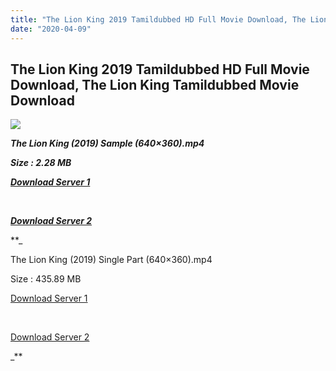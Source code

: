 ```yaml
---
title: "The Lion King 2019 Tamildubbed HD Full Movie Download, The Lion King Tamildubbed Movie Download"
date: "2020-04-09"
---
```


## The Lion King 2019 Tamildubbed HD Full Movie Download, The Lion King Tamildubbed Movie Download

  

![](https://images.moviebuff.com/9878d1e0-6ebd-4a56-9d27-249eb7af8b74?w=1000)

**_The Lion King (2019) Sample (640×360).mp4_**

**_Size : 2.28 MB_**

**_[Download Server 1](http://b7.wetransfer.vip/files/Tamil{a3b04ca4513862e5e6faa05865f310bf9da13080b46bbc045b167bb82cb0d9ff}20Dubbed{a3b04ca4513862e5e6faa05865f310bf9da13080b46bbc045b167bb82cb0d9ff}20Movies/Tamil{a3b04ca4513862e5e6faa05865f310bf9da13080b46bbc045b167bb82cb0d9ff}202019{a3b04ca4513862e5e6faa05865f310bf9da13080b46bbc045b167bb82cb0d9ff}20Dubbed{a3b04ca4513862e5e6faa05865f310bf9da13080b46bbc045b167bb82cb0d9ff}20Movies/The{a3b04ca4513862e5e6faa05865f310bf9da13080b46bbc045b167bb82cb0d9ff}20Lion{a3b04ca4513862e5e6faa05865f310bf9da13080b46bbc045b167bb82cb0d9ff}20King{a3b04ca4513862e5e6faa05865f310bf9da13080b46bbc045b167bb82cb0d9ff}20(2019)/The{a3b04ca4513862e5e6faa05865f310bf9da13080b46bbc045b167bb82cb0d9ff}20Lion{a3b04ca4513862e5e6faa05865f310bf9da13080b46bbc045b167bb82cb0d9ff}20King{a3b04ca4513862e5e6faa05865f310bf9da13080b46bbc045b167bb82cb0d9ff}20(2019){a3b04ca4513862e5e6faa05865f310bf9da13080b46bbc045b167bb82cb0d9ff}20DVDRip/The{a3b04ca4513862e5e6faa05865f310bf9da13080b46bbc045b167bb82cb0d9ff}20Lion{a3b04ca4513862e5e6faa05865f310bf9da13080b46bbc045b167bb82cb0d9ff}20King{a3b04ca4513862e5e6faa05865f310bf9da13080b46bbc045b167bb82cb0d9ff}20(2019){a3b04ca4513862e5e6faa05865f310bf9da13080b46bbc045b167bb82cb0d9ff}20Sample{a3b04ca4513862e5e6faa05865f310bf9da13080b46bbc045b167bb82cb0d9ff}20(640x360).mp4)_**

**_[  
](http://b7.wetransfer.vip/files/Tamil{a3b04ca4513862e5e6faa05865f310bf9da13080b46bbc045b167bb82cb0d9ff}20Dubbed{a3b04ca4513862e5e6faa05865f310bf9da13080b46bbc045b167bb82cb0d9ff}20Movies/Tamil{a3b04ca4513862e5e6faa05865f310bf9da13080b46bbc045b167bb82cb0d9ff}202019{a3b04ca4513862e5e6faa05865f310bf9da13080b46bbc045b167bb82cb0d9ff}20Dubbed{a3b04ca4513862e5e6faa05865f310bf9da13080b46bbc045b167bb82cb0d9ff}20Movies/The{a3b04ca4513862e5e6faa05865f310bf9da13080b46bbc045b167bb82cb0d9ff}20Lion{a3b04ca4513862e5e6faa05865f310bf9da13080b46bbc045b167bb82cb0d9ff}20King{a3b04ca4513862e5e6faa05865f310bf9da13080b46bbc045b167bb82cb0d9ff}20(2019)/The{a3b04ca4513862e5e6faa05865f310bf9da13080b46bbc045b167bb82cb0d9ff}20Lion{a3b04ca4513862e5e6faa05865f310bf9da13080b46bbc045b167bb82cb0d9ff}20King{a3b04ca4513862e5e6faa05865f310bf9da13080b46bbc045b167bb82cb0d9ff}20(2019){a3b04ca4513862e5e6faa05865f310bf9da13080b46bbc045b167bb82cb0d9ff}20DVDRip/The{a3b04ca4513862e5e6faa05865f310bf9da13080b46bbc045b167bb82cb0d9ff}20Lion{a3b04ca4513862e5e6faa05865f310bf9da13080b46bbc045b167bb82cb0d9ff}20King{a3b04ca4513862e5e6faa05865f310bf9da13080b46bbc045b167bb82cb0d9ff}20(2019){a3b04ca4513862e5e6faa05865f310bf9da13080b46bbc045b167bb82cb0d9ff}20Sample{a3b04ca4513862e5e6faa05865f310bf9da13080b46bbc045b167bb82cb0d9ff}20(640x360).mp4)_**

**_[Download Server 2](http://b7.wetransfer.vip/files/Tamil{a3b04ca4513862e5e6faa05865f310bf9da13080b46bbc045b167bb82cb0d9ff}20Dubbed{a3b04ca4513862e5e6faa05865f310bf9da13080b46bbc045b167bb82cb0d9ff}20Movies/Tamil{a3b04ca4513862e5e6faa05865f310bf9da13080b46bbc045b167bb82cb0d9ff}202019{a3b04ca4513862e5e6faa05865f310bf9da13080b46bbc045b167bb82cb0d9ff}20Dubbed{a3b04ca4513862e5e6faa05865f310bf9da13080b46bbc045b167bb82cb0d9ff}20Movies/The{a3b04ca4513862e5e6faa05865f310bf9da13080b46bbc045b167bb82cb0d9ff}20Lion{a3b04ca4513862e5e6faa05865f310bf9da13080b46bbc045b167bb82cb0d9ff}20King{a3b04ca4513862e5e6faa05865f310bf9da13080b46bbc045b167bb82cb0d9ff}20(2019)/The{a3b04ca4513862e5e6faa05865f310bf9da13080b46bbc045b167bb82cb0d9ff}20Lion{a3b04ca4513862e5e6faa05865f310bf9da13080b46bbc045b167bb82cb0d9ff}20King{a3b04ca4513862e5e6faa05865f310bf9da13080b46bbc045b167bb82cb0d9ff}20(2019){a3b04ca4513862e5e6faa05865f310bf9da13080b46bbc045b167bb82cb0d9ff}20DVDRip/The{a3b04ca4513862e5e6faa05865f310bf9da13080b46bbc045b167bb82cb0d9ff}20Lion{a3b04ca4513862e5e6faa05865f310bf9da13080b46bbc045b167bb82cb0d9ff}20King{a3b04ca4513862e5e6faa05865f310bf9da13080b46bbc045b167bb82cb0d9ff}20(2019){a3b04ca4513862e5e6faa05865f310bf9da13080b46bbc045b167bb82cb0d9ff}20Sample{a3b04ca4513862e5e6faa05865f310bf9da13080b46bbc045b167bb82cb0d9ff}20(640x360).mp4)_**

**_

The Lion King (2019) Single Part (640×360).mp4

Size : 435.89 MB

[Download Server 1](http://b5.wetransfer.vip//files/The{a3b04ca4513862e5e6faa05865f310bf9da13080b46bbc045b167bb82cb0d9ff}20Lion{a3b04ca4513862e5e6faa05865f310bf9da13080b46bbc045b167bb82cb0d9ff}20King{a3b04ca4513862e5e6faa05865f310bf9da13080b46bbc045b167bb82cb0d9ff}20(2019).mp4)

[  
](http://b5.wetransfer.vip//files/The{a3b04ca4513862e5e6faa05865f310bf9da13080b46bbc045b167bb82cb0d9ff}20Lion{a3b04ca4513862e5e6faa05865f310bf9da13080b46bbc045b167bb82cb0d9ff}20King{a3b04ca4513862e5e6faa05865f310bf9da13080b46bbc045b167bb82cb0d9ff}20(2019).mp4)

[Download Server 2](http://b5.wetransfer.vip//files/The{a3b04ca4513862e5e6faa05865f310bf9da13080b46bbc045b167bb82cb0d9ff}20Lion{a3b04ca4513862e5e6faa05865f310bf9da13080b46bbc045b167bb82cb0d9ff}20King{a3b04ca4513862e5e6faa05865f310bf9da13080b46bbc045b167bb82cb0d9ff}20(2019).mp4)

_**
